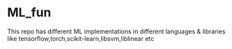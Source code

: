 # ML_fun
This repo has different ML implementations in different languages &amp; libraries like tensorflow,torch,scikit-learn,libsvm,liblinear etc

